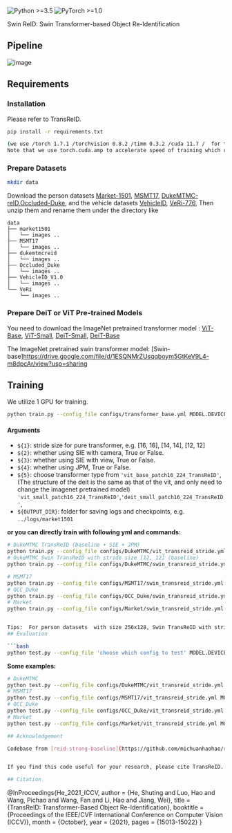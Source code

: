 ![Python >=3.5](https://img.shields.io/badge/Python->=3.5-yellow.svg)
![PyTorch >=1.0](https://img.shields.io/badge/PyTorch->=1.6-blue.svg)

Swin ReID: Swin Transformer-based Object Re-Identification


## Pipeline

![image](https://user-images.githubusercontent.com/34055413/188075291-90bbce2f-79a2-406f-8c84-69b5984c8fbf.png)



## Requirements

### Installation

Please refer to TransReID.

```bash
pip install -r requirements.txt

(we use /torch 1.7.1 /torchvision 0.8.2 /timm 0.3.2 /cuda 11.7 /  for training and evaluation.
Note that we use torch.cuda.amp to accelerate speed of training which requires pytorch >=1.6)
```

### Prepare Datasets

```bash
mkdir data
```

Download the person datasets [Market-1501](https://drive.google.com/file/d/0B8-rUzbwVRk0c054eEozWG9COHM/view), [MSMT17](https://arxiv.org/abs/1711.08565), [DukeMTMC-reID](https://arxiv.org/abs/1609.01775),[Occluded-Duke](https://github.com/lightas/Occluded-DukeMTMC-Dataset), and the vehicle datasets [VehicleID](https://www.pkuml.org/resources/pku-vehicleid.html), [VeRi-776](https://github.com/JDAI-CV/VeRidataset), 
Then unzip them and rename them under the directory like

```
data
├── market1501
│   └── images ..
├── MSMT17
│   └── images ..
├── dukemtmcreid
│   └── images ..
├── Occluded_Duke
│   └── images ..
├── VehicleID_V1.0
│   └── images ..
└── VeRi
    └── images ..
```

### Prepare DeiT or ViT Pre-trained Models

You need to download the ImageNet pretrained transformer model : [ViT-Base](https://github.com/rwightman/pytorch-image-models/releases/download/v0.1-vitjx/jx_vit_base_p16_224-80ecf9dd.pth), [ViT-Small](https://github.com/rwightman/pytorch-image-models/releases/download/v0.1-weights/vit_small_p16_224-15ec54c9.pth), [DeiT-Small](https://dl.fbaipublicfiles.com/deit/deit_small_distilled_patch16_224-649709d9.pth), [DeiT-Base](https://dl.fbaipublicfiles.com/deit/deit_base_distilled_patch16_224-df68dfff.pth)

The ImageNet pretrained swin transformer model:
[Swin-base]https://drive.google.com/file/d/1ESQNMrZUsqqboym5GtKeV9L4-m8dpcAr/view?usp=sharing

## Training

We utilize 1  GPU for training.

```bash
python train.py --config_file configs/transformer_base.yml MODEL.DEVICE_ID "('your device id')" MODEL.STRIDE_SIZE ${1} MODEL.SIE_CAMERA ${2} MODEL.SIE_VIEW ${3} MODEL.JPM ${4} MODEL.TRANSFORMER_TYPE ${5} OUTPUT_DIR ${OUTPUT_DIR} DATASETS.NAMES "('your dataset name')"
```

#### Arguments

- `${1}`: stride size for pure transformer, e.g. [16, 16], [14, 14], [12, 12]
- `${2}`: whether using SIE with camera, True or False.
- `${3}`: whether using SIE with view, True or False.
- `${4}`: whether using JPM, True or False.
- `${5}`: choose transformer type from `'vit_base_patch16_224_TransReID'`,(The structure of the deit is the same as that of the vit, and only need to change the imagenet pretrained model)  `'vit_small_patch16_224_TransReID'`,`'deit_small_patch16_224_TransReID'`,
- `${OUTPUT_DIR}`: folder for saving logs and checkpoints, e.g. `../logs/market1501`

**or you can directly train with following  yml and commands:**

```bash
# DukeMTMC TransReID (baseline + SIE + JPM)
python train.py --config_file configs/DukeMTMC/vit_transreid_stride.yml MODEL.DEVICE_ID "('0')"
# DukeMTMC Swin TransReID with stride size [12, 12] (baseline)
python train.py --config_file configs/DukeMTMC/swin_transreid_stride.yml MODEL.DEVICE_ID "('0')"

# MSMT17
python train.py --config_file configs/MSMT17/swin_transreid_stride.yml MODEL.DEVICE_ID "('0')"
# OCC_Duke
python train.py --config_file configs/OCC_Duke/swin_transreid_stride.yml MODEL.DEVICE_ID "('0')"
# Market
python train.py --config_file configs/Market/swin_transreid_stride.yml MODEL.DEVICE_ID "('0')"


Tips:  For person datasets  with size 256x128, Swin TransReID with stride occupies 12GB GPU memory.
## Evaluation

```bash
python test.py --config_file 'choose which config to test' MODEL.DEVICE_ID "('your device id')" TEST.WEIGHT "('your path of trained checkpoints')"
```

**Some examples:**

```bash
# DukeMTMC
python test.py --config_file configs/DukeMTMC/vit_transreid_stride.yml MODEL.DEVICE_ID "('0')"  TEST.WEIGHT '../logs/duke_vit_transreid_stride/transformer_120.pth'
# MSMT17
python test.py --config_file configs/MSMT17/vit_transreid_stride.yml MODEL.DEVICE_ID "('0')" TEST.WEIGHT '../logs/msmt17_vit_transreid_stride/transformer_120.pth'
# OCC_Duke
python test.py --config_file configs/OCC_Duke/vit_transreid_stride.yml MODEL.DEVICE_ID "('0')" TEST.WEIGHT '../logs/occ_duke_vit_transreid_stride/transformer_120.pth'
# Market
python test.py --config_file configs/Market/vit_transreid_stride.yml MODEL.DEVICE_ID "('0')"  TEST.WEIGHT '../logs/market_vit_transreid_stride/transformer_120.pth'

## Acknowledgement

Codebase from [reid-strong-baseline](https://github.com/michuanhaohao/reid-strong-baseline) , [pytorch-image-models](https://github.com/rwightman/pytorch-image-models)


If you find this code useful for your research, please cite TransReID.

## Citation

```
@InProceedings{He_2021_ICCV,
    author    = {He, Shuting and Luo, Hao and Wang, Pichao and Wang, Fan and Li, Hao and Jiang, Wei},
    title     = {TransReID: Transformer-Based Object Re-Identification},
    booktitle = {Proceedings of the IEEE/CVF International Conference on Computer Vision (ICCV)},
    month     = {October},
    year      = {2021},
    pages     = {15013-15022}
}
```

